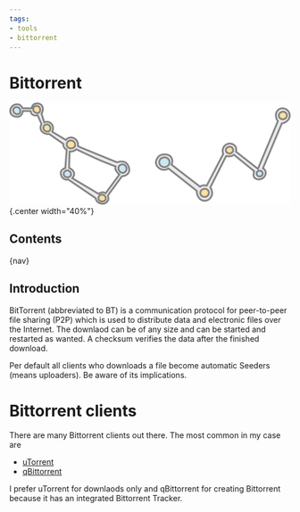 ```yaml
---
tags:
- tools
- bittorrent
---
```

#  Bittorrent

![](img/logo.svg){.center width="40%"}

## Contents

{nav}

## Introduction

BitTorrent (abbreviated to BT) is a communication protocol for peer-to-peer file sharing (P2P) which is used to distribute data and electronic files over the Internet. The downlaod can be of any size and can be started and restarted as wanted. A checksum verifies the data after the finished download.

Per default all clients who downloads a file become automatic Seeders (means uploaders). Be aware of its implications.

# Bittorrent clients

There are many Bittorrent clients out there. The most common in my case are

- [uTorrent](https://www.utorrent.com/)
- [qBittorrent](https://www.qbittorrent.org/)

I prefer uTorrent for downlaods only and qBittorrent for creating Bittorrent because it has an integrated Bittorrent Tracker.
